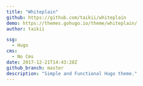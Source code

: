 ```yaml
---
title: "Whiteplain"
github: https://github.com/taikii/whiteplain
demo: https://themes.gohugo.io/theme/whiteplain/
author: taikii

ssg:
  - Hugo
cms:
  - No Cms
date: 2017-12-21T14:43:28Z
github_branch: master
description: "Simple and Functional Hugo theme."
---
```

